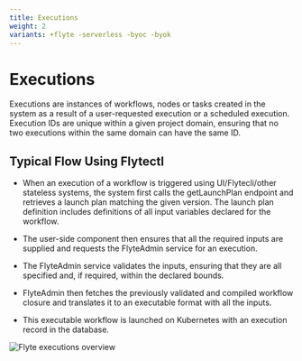 ```yaml
---
title: Executions
weight: 2
variants: +flyte -serverless -byoc -byok
---
```


# Executions

Executions are instances of workflows, nodes or tasks created in the system as a result of a user-requested execution or a scheduled execution. Execution IDs are unique within a given project domain, ensuring that no two executions within the same domain can have the same ID.

## Typical Flow Using Flytectl

* When an execution of a workflow is triggered using UI/Flytecli/other stateless systems, the system first calls the getLaunchPlan endpoint and retrieves a launch plan matching the given version. The launch plan definition includes definitions of all input variables declared for the workflow.

* The user-side component then ensures that all the required inputs are supplied and requests the FlyteAdmin service for an execution.

* The FlyteAdmin service validates the inputs, ensuring that they are all specified and, if required, within the declared bounds.

* FlyteAdmin then fetches the previously validated and compiled workflow closure and translates it to an executable format with all the inputs.

* This executable workflow is launched on Kubernetes with an execution record in the database.

![Flyte executions overview](/_static/images/architecture/executions/flyte-executions-overview.svg)

